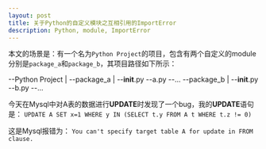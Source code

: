 ```yaml
---
layout: post
title: 关于Python的自定义模块之互相引用的ImportError
description: Python, module, ImportError
---
```

本文的场景是：有一个名为`Python Project`的项目，包含有两个自定义的module分别是`package_a`和`package_b`，其项目路径如下所示：

--Python Project
 |
  --package_a
   |
    --__init__.py
    --a.py
    --...
  --package_b
   |
    --__init__.py
    --b.py
    --...

今天在Mysql中对A表的数据进行**UPDATE**时发现了一个bug，我的**UPDATE**语句是：
    `UPDATE A SET x=1 WHERE y IN (SELECT t.y FROM A t WHERE t.z != 0)`

这是Mysql报错为：
    `You can't specify target table A for update in FROM clause.`

